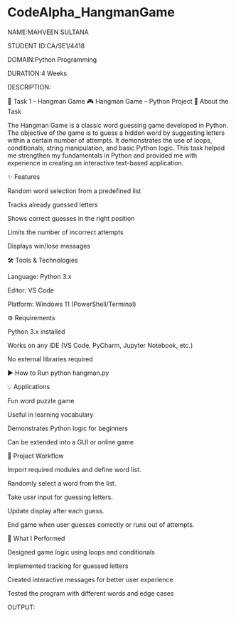 # CodeAlpha_HangmanGame

NAME:MAHVEEN SULTANA

STUDENT ID:CA/SE1/4418

DOMAIN:Python Programming

DURATION:4 Weeks

DESCRIPTION:

📂 Task 1 – Hangman Game
🎮 Hangman Game – Python Project
📌 About the Task

The Hangman Game is a classic word guessing game developed in Python. The objective of the game is to guess a hidden word by suggesting letters within a certain number of attempts. It demonstrates the use of loops, conditionals, string manipulation, and basic Python logic. This task helped me strengthen my fundamentals in Python and provided me with experience in creating an interactive text-based application.

✨ Features

Random word selection from a predefined list

Tracks already guessed letters

Shows correct guesses in the right position

Limits the number of incorrect attempts

Displays win/lose messages

🛠 Tools & Technologies

Language: Python 3.x

Editor: VS Code

Platform: Windows 11 (PowerShell/Terminal)

⚙️ Requirements

Python 3.x installed

Works on any IDE (VS Code, PyCharm, Jupyter Notebook, etc.)

No external libraries required

▶️ How to Run
python hangman.py

💡 Applications

Fun word puzzle game

Useful in learning vocabulary

Demonstrates Python logic for beginners

Can be extended into a GUI or online game

🔄 Project Workflow

Import required modules and define word list.

Randomly select a word from the list.

Take user input for guessing letters.

Update display after each guess.

End game when user guesses correctly or runs out of attempts.

📝 What I Performed

Designed game logic using loops and conditionals

Implemented tracking for guessed letters

Created interactive messages for better user experience

Tested the program with different words and edge cases

OUTPUT:
